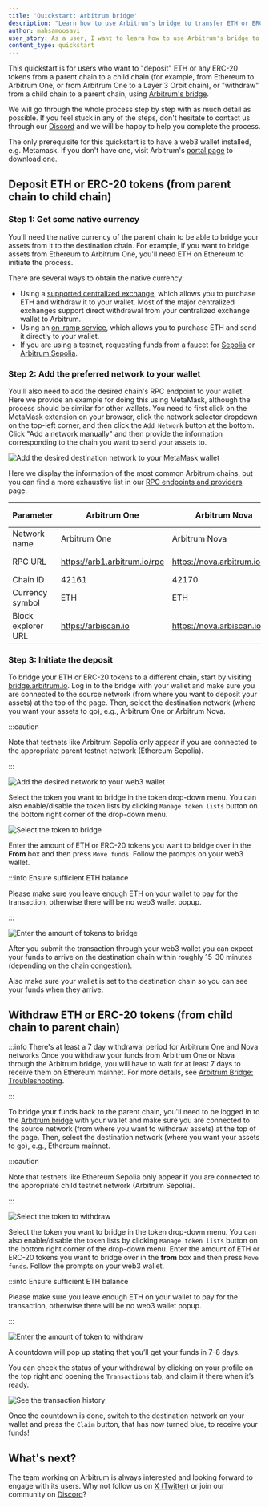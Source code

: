 ```yaml
---
title: 'Quickstart: Arbitrum bridge'
description: "Learn how to use Arbitrum's bridge to transfer ETH or ERC-20 tokens between a parent chain and a child chain"
author: mahsamoosavi
user_story: As a user, I want to learn how to use Arbitrum's bridge to transfer ETH or ERC-20 tokens between a parent chain and a child chain
content_type: quickstart
---
```


This quickstart is for users who want to "deposit" ETH or any ERC-20 tokens from a parent chain to a child chain (for example, from Ethereum to Arbitrum One, or from Arbitrum One to a Layer 3 Orbit chain), or "withdraw" from a child chain to a parent chain, using [Arbitrum's bridge](https://bridge.arbitrum.io/).

We will go through the whole process step by step with as much detail as possible. If you feel stuck in any of the steps, don't hesitate to contact us through our [Discord](https://discord.gg/arbitrum) and we will be happy to help you complete the process.

The only prerequisite for this quickstart is to have a web3 wallet installed, e.g. Metamask. If you don't have one, visit Arbitrum's [portal page](https://portal.arbitrum.io/?categories=wallet) to download one.

## Deposit ETH or ERC-20 tokens (from parent chain to child chain)

### Step 1: Get some native currency

You'll need the native currency of the parent chain to be able to bridge your assets from it to the destination chain. For example, if you want to bridge assets from Ethereum to Arbitrum One, you'll need ETH on Ethereum to initiate the process.

There are several ways to obtain the native currency:

- Using a [supported centralized exchange](https://portal.arbitrum.io/projects?chains=arbitrum-one_arbitrum-nova&subcategories=centralized-exchanges), which allows you to purchase ETH and withdraw it to your wallet. Most of the major centralized exchanges support direct withdrawal from your centralized exchange wallet to Arbitrum.
- Using an [on-ramp service](https://portal.arbitrum.io/projects?chains=arbitrum-one_arbitrum-nova&subcategories=fiat-on-ramp), which allows you to purchase ETH and send it directly to your wallet.
- If you are using a testnet, requesting funds from a faucet for [Sepolia](https://sepoliafaucet.com/) or [Arbitrum Sepolia](https://faucet.quicknode.com/arbitrum/sepolia).

### Step 2: Add the preferred network to your wallet

You'll also need to add the desired chain's RPC endpoint to your wallet. Here we provide an example for doing this using MetaMask, although the process should be similar for other wallets. You need to first click on the MetaMask extension on your browser, click the network selector dropdown on the top-left corner, and then click the `Add Network` button at the bottom. Click "Add a network manually" and then provide the information corresponding to the chain you want to send your assets to.

![Add the desired destination network to your MetaMask wallet](images/getting_started_users_1.png)

Here we display the information of the most common Arbitrum chains, but you can find a more exhaustive list in our [RPC endpoints and providers](/build-decentralized-apps/reference/01-node-providers.md) page.

| Parameter          | Arbitrum One                 | Arbitrum Nova                | Arbitrum Sepolia (testnet)             |
| ------------------ | ---------------------------- | ---------------------------- | -------------------------------------- |
| Network name       | Arbitrum One                 | Arbitrum Nova                | Arbitrum Sepolia                       |
| RPC URL            | https://arb1.arbitrum.io/rpc | https://nova.arbitrum.io/rpc | https://sepolia-rollup.arbitrum.io/rpc |
| Chain ID           | 42161                        | 42170                        | 421614                                 |
| Currency symbol    | ETH                          | ETH                          | SepoliaETH                             |
| Block explorer URL | https://arbiscan.io          | https://nova.arbiscan.io/    | https://sepolia.arbiscan.io            |

### Step 3: Initiate the deposit

To bridge your ETH or ERC-20 tokens to a different chain, start by visiting [bridge.arbitrum.io](https://bridge.arbitrum.io/). Log in to the bridge with your wallet and make sure you are connected to the source network (from where you want to deposit your assets) at the top of the page. Then, select the destination network (where you want your assets to go), e.g., Arbitrum One or Arbitrum Nova.

:::caution

Note that testnets like Arbitrum Sepolia only appear if you are connected to the appropriate parent testnet network (Ethereum Sepolia).

:::

![Add the desired network to your web3 wallet](images/getting_started_users_2.png)

Select the token you want to bridge in the token drop-down menu. You can also enable/disable the token lists by clicking `Manage token lists` button on the bottom right corner of the drop-down menu.

![Select the token to bridge](images/getting_started_users_3.png)

Enter the amount of ETH or ERC-20 tokens you want to bridge over in the **From** box and then press `Move funds`. Follow the prompts on your web3 wallet.

:::info Ensure sufficient ETH balance

Please make sure you leave enough ETH on your wallet to pay for the transaction, otherwise there will be no web3 wallet popup.

:::

![Enter the amount of tokens to bridge](images/getting_started_users_4.png)

After you submit the transaction through your web3 wallet you can expect your funds to arrive on the destination chain within roughly 15-30 minutes (depending on the chain congestion).

Also make sure your wallet is set to the destination chain so you can see your funds when they arrive.

## Withdraw ETH or ERC-20 tokens (from child chain to parent chain)

:::info There's at least a 7 day withdrawal period for Arbitrum One and Nova networks
Once you withdraw your funds from Arbitrum One or Nova through the Arbitrum bridge, you will have to wait for at least 7 days to receive them on Ethereum mainnet.
For more details, see [Arbitrum Bridge: Troubleshooting](/arbitrum-bridge/03-troubleshooting.md#how-long-does-it-take-before-i-receive-my-funds-when-i-initiate-withdrawal-from-arbitrum-chains-one-and-nova).

:::

To bridge your funds back to the parent chain, you'll need to be logged in to the [Arbitrum bridge](https://bridge.arbitrum.io/) with your wallet and make sure you are connected to the source network (from where you want to withdraw assets) at the top of the page. Then, select the destination network (where you want your assets to go), e.g., Ethereum mainnet.

:::caution

Note that testnets like Ethereum Sepolia only appear if you are connected to the appropriate child testnet network (Arbitrum Sepolia).

:::

![Select the token to withdraw](images/getting_started_users_5.png)

Select the token you want to bridge in the token drop-down menu. You can also enable/disable the token lists by clicking `Manage token lists` button on the bottom right corner of the drop-down menu. Enter the amount of ETH or ERC-20 tokens you want to bridge over in the **from** box and then press `Move funds`. Follow the prompts on your web3 wallet.

:::info Ensure sufficient ETH balance

Please make sure you leave enough ETH on your wallet to pay for the transaction, otherwise there will be no web3 wallet popup.

:::

![Enter the amount of token to withdraw](images/getting_started_users_6.png)

A countdown will pop up stating that you’ll get your funds in 7-8 days.

You can check the status of your withdrawal by clicking on your profile on the top right and opening the `Transactions` tab, and claim it there when it’s ready.

![See the transaction history](images/getting_started_users_7.png)

Once the countdown is done, switch to the destination network on your wallet and press the `Claim` button, that has now turned blue, to receive your funds!

## What's next?

The team working on Arbitrum is always interested and looking forward to engage with its users. Why not follow us on [X (Twitter)](https://x.com/arbitrum) or join our community on [Discord](https://discord.gg/arbitrum)?
